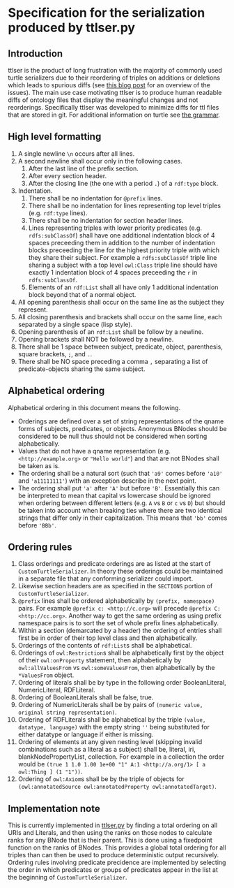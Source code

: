 # Specification for the serialization produced by ttlser.py

## Introduction
ttlser is the product of long frustration with the majority of commonly used
turtle serializers due to their reordering of triples on additions or deletions
which leads to spurious diffs (see
[this blog post](https://douroucouli.wordpress.com/2014/03/30/the-perils-of-managing-owl-in-a-version-control-system/)
for an overview of the issues).
The main use case motivating ttlser is to produce human readable diffs of ontology
files that display the meaningful changes and not reorderings. Specifically ttlser
was developed to minimize diffs for ttl files that are stored in git.
For additional information on turtle see [the grammar](https://www.w3.org/TR/turtle/#sec-grammar-grammar).

## High level formatting
1. A single newline `\n` occurs after all lines.
2. A second newline shall occur only in the following cases.
    1. After the last line of the prefix section.
    2. After every section header.
    3. After the closing line (the one with a period `.`) of a `rdf:type` block.
3. Indentation.
	1. There shall be no indentation for `@prefix` lines.
	2. There shall be no indentation for lines representing top level triples (e.g. `rdf:type` lines).
	3. There shall be no indentation for section header lines.
	4. Lines representing triples with lower priority predicates (e.g. `rdfs:subClassOf`) shall have one additional indentation block of 4 spaces preceeding them in addition to the number of indentation blocks preceeding the line for the highest priority triple with which they share their subject. For example a `rdfs:subClassOf` triple line sharing a subject with a top level `owl:Class` triple line should have exactly 1 indentation block of 4 spaces preceeding the `r` in `rdfs:subClassOf`.
	5. Elements of an `rdf:List` shall all have only 1 additional indentation block beyond that of a normal object.
4. All opening parenthesis shall occur on the same line as the subject they represent.
5. All closing parenthesis and brackets shall occur on the same line, each separated by a single space (lisp style).
6. Opening parenthesis of an `rdf:List` shall be follow by a newline.
7. Opening brackets shall NOT be followed by a newline.
8. There shall be 1 space between subject, predicate, object, parenthesis, square brackets, `;`, and `.`.
9. There shall be NO space preceding a comma `,` separating a list of predicate-objects sharing the same subject.

## Alphabetical ordering
Alphabetical ordering in this document means the following.
* Orderings are defined over a set of string representations of the qname forms of subjects, predicates, or objects. Anonymous BNodes should be considered to be null thus should not be considered when sorting alphabetically.
* Values that do not have a qname representation (e.g. `<http://example.org>` or `"Hello world"`) and that are not BNodes shall be taken as is.
* The ordering shall be a natural sort (such that `'a9'` comes before `'a10'` and `'a11111111'`) with an exception describe in the next point.
* The ordering shall put `'a'` after `'A'` but before `'B'`. Essentially this can be interpreted to mean that capital vs lowercase should be ignored when ordering between different letters (e.g. `A` vs `B` or `c` vs `D`) but should be taken into account when breaking ties where there are two identical strings that differ only in their capitalization. This means that `'bb'` comes before `'BBb'`.

## Ordering rules
1. Class orderings and predicate orderings are as listed at the start of `CustomTurtleSerializer`. In theory these orderings could be maintained in a separate file that any conforming serializer could import.
2. Likewise section headers are as specified in the `SECTIONS` portion of `CustomTurtleSerializer`.
3. `@prefix` lines shall be ordered alphabetically by `(prefix, namespace)` pairs. For example `@prefix c: <http://c.org>` will precede `@prefix C: <http://cc.org>`. Another way to get the same ordering as using prefix namespace pairs is to sort the set of whole prefix lines alphabetically.
4. Within a section (demarcated by a header) the ordering of entries shall first be in order of their top level class and then alphabetically.
5. Orderings of the contents of `rdf:List`s shall be alphabetical.
6. Orderings of `owl:Restriction`s shall be alphabetically first by the object of their `owl:onProperty` statement, then alphabetically by `owl:allValuesFrom` vs `owl:someValuesFrom`, then alphabetically by the `*ValuesFrom` object.
7. Ordering of literals shall be by type in the following order BooleanLiteral, NumericLiteral, RDFLiteral.
8. Ordering of BooleanLiterals shall be false, true.
9. Ordering of NumericLiterals shall be by pairs of `(numeric value, original string representation)`.
10. Ordering of RDFLiterals shall be alphabetical by the triple `(value, datatype, language)` with the empty string `''` being substituted for either datatype or language if either is missing.
11. Ordering of elements at any given nesting level (skipping invalid combinations such as a literal as a subject) shall be, literal, iri, blankNodePropertyList, collection.
    For example in a collection the order would be `(true 1 1.0 1.00 1e+00 "1" A:1 <http://a.org/1> [ a owl:Thing ] (1 "1"))`.
12. Ordering of `owl:Axiom`s shall be by the triple of objects for `(owl:annotatedSource owl:annotatedProperty owl:annotatedTarget)`.

## Implementation note
This is currently implemented in [ttlser.py](./../pyontutils/ttlser.py) by finding a total ordering on all URIs and Literals, and then using the ranks on those nodes to calculate ranks for any BNode that is their parent. This is done using a fixedpoint function on the ranks of BNodes. This provides a global total ordering for all triples than can then be used to produce deterministic output recursively. Ordering rules involving predicate precidence are implemented by selecting the order in which predicates or groups of predicates appear in the list at the beginning of `CustomTurtleSerializer`.
